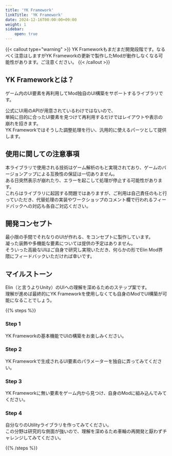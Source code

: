 ```yaml
---
title: 'YK Framework'
linkTitle: 'YK Framework'
date: 2024-12-16T00:00:00+09:00
weight: 1
sidebar:
    open: true
---
```


{{< callout type="warning" >}}
  YK Frameworkもまだまだ開発段階です。なるべく注意はしますがYK Frameworkの更新で製作したModが動作しなくなる可能性があります。ご注意ください。
{{< /callout >}}

## YK Frameworkとは？

ゲーム内のUI要素を再利用してMod独自のUI構築をサポートするライブラリです。

公式にUI用のAPIが用意されているわけではないので、  
単純に目的に合ったUI要素を見つけて再利用するだけではレイアウトや表示の崩れを招きます。  
YK Frameworkではそうした調整処理を行い、汎用的に使えるパーツとして提供します。


## 使用に関しての注意事項

本ライブラリで使用される技術はゲーム解析のもと実現されており、ゲームのバージョンアップによる互換性の保証は一切ありません。  
ある日突然表示が崩れたり、エラーを起こして処理が停止する可能性があります。  
これらはライブラリに起因する問題ではありますが、ご利用は自己責任のもと行っていただき、代替処理の実装やワークショップのコメント欄で行われるフィードバックへの対応も各自ご対応ください。  


## 開発コンセプト

最小限の手間でそれなりのUIが作れる、をコンセプトに製作しています。  
凝った装飾や多機能な要素については提供の予定はありません。  
そういった高級なUIはご自身で研究し実現いただき、何らかの形でElin Mod界隈にフィードバックいただければ幸いです。


## マイルストーン
Elin（と言うよりUnity）のUIへの理解を深めるためのステップ案です。  
理解が進めば最終的にYK Frameworkを使用しなくても自身のModでUI構築が可能になることでしょう。

{{% steps %}}

### Step 1

YK Frameworkの基本機能でUIの構築をお楽しみください。

### Step 2

YK Frameworkで生成されるUI要素のパラメーターを独自に弄ってみてください。

### Step 3

YK Frameworkに無い要素をゲーム内から見つけ、自身のModに組み込んでみてください。

### Step 4

自分なりのUtilityライブラリを作ってみてください。  
この分野は研究的な側面が強いので、理解を深めるため車輪の再開発と厭わずチャレンジしてみてください。

{{% /steps %}}